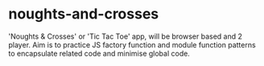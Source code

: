 # noughts-and-crosses

'Noughts & Crosses' or 'Tic Tac Toe' app, will be browser based and 2 player.
Aim is to practice JS factory function and module function patterns to encapsulate related code and minimise global code.